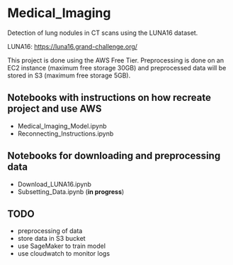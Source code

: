 # Medical_Imaging

Detection of lung nodules in CT scans using the LUNA16 dataset. 

LUNA16: https://luna16.grand-challenge.org/

This project is done using the AWS Free Tier. Preprocessing is done on an EC2 instance (maximum free storage 30GB) and preprocessed data will be stored in S3 (maximum free storage 5GB).

## Notebooks with instructions on how recreate project and use AWS

- Medical_Imaging_Model.ipynb
- Reconnecting_Instructions.ipynb

## Notebooks for downloading and preprocessing data

- Download_LUNA16.ipynb
- Subsetting_Data.ipynb (**in progress**)

## TODO

- preprocessing of data
- store data in S3 bucket
- use SageMaker to train model
- use cloudwatch to monitor logs 